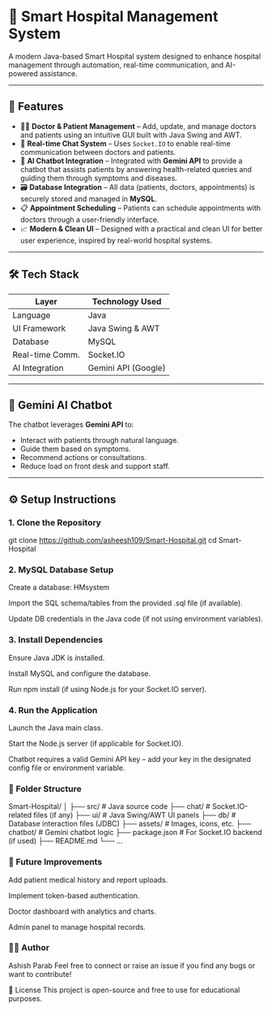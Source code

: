 # 🏥 Smart Hospital Management System

A modern Java-based Smart Hospital system designed to enhance hospital management through automation, real-time communication, and AI-powered assistance.

---

## 🚀 Features

- 🧑‍⚕️ **Doctor & Patient Management** – Add, update, and manage doctors and patients using an intuitive GUI built with Java Swing and AWT.
- 💬 **Real-time Chat System** – Uses `Socket.IO` to enable real-time communication between doctors and patients.
- 🤖 **AI Chatbot Integration** – Integrated with **Gemini API** to provide a chatbot that assists patients by answering health-related queries and guiding them through symptoms and diseases.
- 🗃️ **Database Integration** – All data (patients, doctors, appointments) is securely stored and managed in **MySQL**.
- 📋 **Appointment Scheduling** – Patients can schedule appointments with doctors through a user-friendly interface.
- 📈 **Modern & Clean UI** – Designed with a practical and clean UI for better user experience, inspired by real-world hospital systems.

---

## 🛠️ Tech Stack

| Layer              | Technology Used                |
|--------------------|-------------------------------|
| Language           | Java                           |
| UI Framework       | Java Swing & AWT               |
| Database           | MySQL                          |
| Real-time Comm.    | Socket.IO                      |
| AI Integration     | Gemini API (Google)            |

---

## 🧠 Gemini AI Chatbot

The chatbot leverages **Gemini API** to:
- Interact with patients through natural language.
- Guide them based on symptoms.
- Recommend actions or consultations.
- Reduce load on front desk and support staff.

---


## ⚙️ Setup Instructions

### 1. Clone the Repository


git clone https://github.com/asheesh109/Smart-Hospital.git
cd Smart-Hospital

### 2. MySQL Database Setup
Create a database: HMsystem

Import the SQL schema/tables from the provided .sql file (if available).

Update DB credentials in the Java code (if not using environment variables).

### 3. Install Dependencies
Ensure Java JDK is installed.

Install MySQL and configure the database.

Run npm install (if using Node.js for your Socket.IO server).

### 4. Run the Application
Launch the Java main class.

Start the Node.js server (if applicable for Socket.IO).

Chatbot requires a valid Gemini API key – add your key in the designated config file or environment variable.

### 📁 Folder Structure
Smart-Hospital/
│
├── src/                      # Java source code
├── chat/                     # Socket.IO-related files (if any)
├── ui/                       # Java Swing/AWT UI panels
├── db/                       # Database interaction files (JDBC)
├── assets/                   # Images, icons, etc.
├── chatbot/                  # Gemini chatbot logic
├── package.json              # For Socket.IO backend (if used)
├── README.md
└── ...

### 📌 Future Improvements
Add patient medical history and report uploads.

Implement token-based authentication.

Doctor dashboard with analytics and charts.

Admin panel to manage hospital records.

### 🙋‍♂️ Author
Ashish Parab
Feel free to connect or raise an issue if you find any bugs or want to contribute!

📄 License
This project is open-source and free to use for educational purposes.


